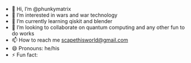 - 👋 Hi, I’m @phunkymatrix
- 👀 I’m interested in wars and war technology 
- 🌱 I’m currently learning qiskit and blender 
- 💞️ I’m looking to collaborate on quantum computing and any other fun to do works
- 📫 How to reach me  scapethisworld@gmail.com
- 😄 Pronouns: he/his
- ⚡ Fun fact: 

<!---
phunkymatrix/phunkymatrix is a ✨ special ✨ repository because its `README.md` (this file) appears on your GitHub profile.
You can click the Preview link to take a look at your changes.
--->
